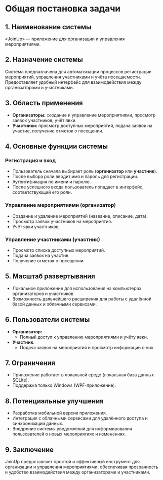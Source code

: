 ﻿
# Общая постановка задачи

## 1. Наименование системы
«JoinUp» — приложение для организации и управления мероприятиями.

## 2. Назначение системы
Система предназначена для автоматизации процессов регистрации мероприятий, управления участниками и учёта посещаемости. Предоставляет удобный интерфейс для взаимодействия между организаторами и участниками.

## 3. Область применения
- **Организаторы:** создание и управление мероприятиями, просмотр заявок участников, учёт явки.
- **Участники:** просмотр доступных мероприятий, подача заявок на участие, получение отметок о посещении.

## 4. Основные функции системы

### Регистрация и вход
- Пользователь сначала выбирает роль (**организатор** или **участник**).
- После выбора роли вводит имя и пароль для регистрации.
- Аутентификация по имени и паролю.
- После успешного входа пользователь попадает в интерфейс, соответствующий его роли.

### Управление мероприятиями (организатор)
- Создание и удаление мероприятий (название, описание, дата).
- Просмотр заявок участников на мероприятия.
- Учёт явки участников.

### Управление участниками (участник)
- Просмотр списка доступных мероприятий.
- Подача заявок на участие.
- Получение отметок о посещении.

## 5. Масштаб развертывания
- Локальное приложение для использования на компьютерах организаторов и участников.
- Возможность дальнейшего расширения для работы с удалённой базой данных и облачными сервисами.

## 6. Пользователи системы
- **Организатор:**
  - Полный доступ к управлению мероприятиями и учёту явки.
- **Участник:**
  - Подача заявок на мероприятия и просмотр информации о них.

## 7. Ограничения
- Приложение работает в локальной среде (локальная база данных SQLite).
- Поддержка только Windows (WPF-приложение).

## 8. Потенциальные улучшения
- Разработка мобильной версии приложения.
- Интеграция с облачными сервисами для удалённого доступа и синхронизации данных.
- Внедрение системы уведомлений для информирования пользователей о новых мероприятиях и изменениях.

## 9. Заключение
JoinUp предоставляет простой и эффективный инструмент для организации и управления мероприятиями, обеспечивая прозрачность и удобство взаимодействия между организаторами и участниками.

